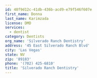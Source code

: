 ```yaml
---
id: 48f9d12c-41db-436b-acd9-e79f546f607e
first_name: Donna
last_name: Karimzada
license: DMD
services:
  - dentist
category: Dentists
org_name: 'Silverado Ranch Dentistry'
address: '45 East Silverado Ranch Blvd'
city: 'Las Vegas'
state: NV
zip: '89183'
phone: '(702) 425-6810'
title: 'Silverado Ranch Dentistry'
---
```

